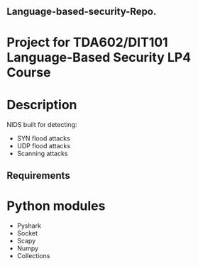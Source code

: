 ## Language-based-security-Repo.

# Project for TDA602/DIT101 Language-Based Security LP4 Course

# Description
NIDS built for detecting:
 - SYN flood attacks
 - UDP flood attacks
 - Scanning attacks

## Requirements

# Python modules
 - Pyshark
 - Socket
 - Scapy
 - Numpy
 - Collections
